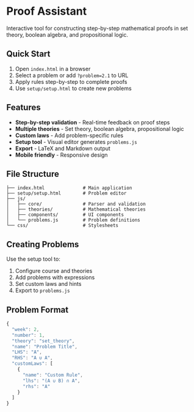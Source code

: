 # Proof Assistant

Interactive tool for constructing step-by-step mathematical proofs in set theory, boolean algebra, and propositional logic.

## Quick Start

1. Open `index.html` in a browser
2. Select a problem or add `?problem=2.1` to URL
3. Apply rules step-by-step to complete proofs
4. Use `setup/setup.html` to create new problems

## Features

- **Step-by-step validation** - Real-time feedback on proof steps
- **Multiple theories** - Set theory, boolean algebra, propositional logic  
- **Custom laws** - Add problem-specific rules
- **Setup tool** - Visual editor generates `problems.js`
- **Export** - LaTeX and Markdown output
- **Mobile friendly** - Responsive design

## File Structure

```
├── index.html              # Main application
├── setup/setup.html        # Problem editor
├── js/
│   ├── core/               # Parser and validation
│   ├── theories/           # Mathematical theories
│   ├── components/         # UI components
│   └── problems.js         # Problem definitions
└── css/                    # Stylesheets
```

## Creating Problems

Use the setup tool to:
1. Configure course and theories
2. Add problems with expressions
3. Set custom laws and hints  
4. Export to `problems.js`

## Problem Format

```javascript
{
  "week": 2,
  "number": 1, 
  "theory": "set_theory",
  "name": "Problem Title",
  "LHS": "A",
  "RHS": "A ∪ A",
  "customLaws": [
    {
      "name": "Custom Rule",
      "lhs": "(A ∪ B) ∩ A", 
      "rhs": "A"
    }
  ]
}
```